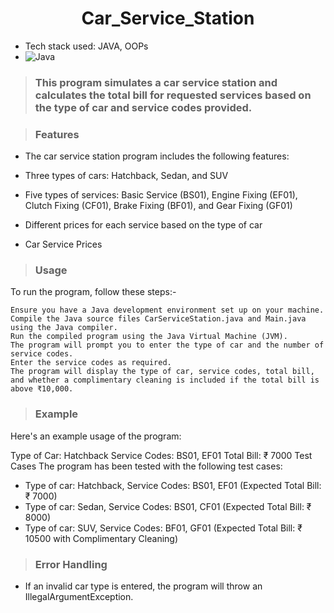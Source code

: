 <h1 align="center"> Car_Service_Station </h1>

* Tech stack used: JAVA, OOPs
*  ![Java](https://img.shields.io/badge/Language-Java%208%20or%20higher-yellow)

>### This program simulates a car service station and calculates the total bill for requested services based on the type of car and service codes provided.

>### Features
* The car service station program includes the following features:

* Three types of cars: Hatchback, Sedan, and SUV
* Five types of services: Basic Service (BS01), Engine Fixing (EF01), Clutch Fixing (CF01), Brake Fixing (BF01), and Gear Fixing (GF01)
* Different prices for each service based on the type of car
* Car Service Prices

>### Usage
  To run the program, follow these steps:-
  
    Ensure you have a Java development environment set up on your machine.
    Compile the Java source files CarServiceStation.java and Main.java using the Java compiler.
    Run the compiled program using the Java Virtual Machine (JVM).
    The program will prompt you to enter the type of car and the number of service codes.
    Enter the service codes as required.
    The program will display the type of car, service codes, total bill, and whether a complimentary cleaning is included if the total bill is above ₹10,000.

>### Example
Here's an example usage of the program:

  Type of Car: Hatchback
  Service Codes: BS01, EF01
  Total Bill: ₹ 7000
  Test Cases
  The program has been tested with the following test cases:

* Type of car: Hatchback, Service Codes: BS01, EF01 (Expected Total Bill: ₹ 7000)
* Type of car: Sedan, Service Codes: BS01, CF01 (Expected Total Bill: ₹ 8000)
* Type of car: SUV, Service Codes: BF01, GF01 (Expected Total Bill: ₹ 10500 with Complimentary Cleaning)

>### Error Handling
* If an invalid car type is entered, the program will throw an IllegalArgumentException.
